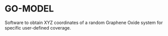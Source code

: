 # GO-MODEL
Software to obtain XYZ coordinates of a random Graphene Oxide system for specific user-defined coverage. 
